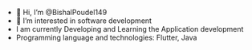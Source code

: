 - 👋 Hi, I’m @BishalPoudel149
- 👀 I’m interested in software development
- I am currently Developing and Learning the Application development
- Programming language and technologies: Flutter, Java
<!---
BishalPoudel149/BishalPoudel149 is a ✨ special ✨ repository because its `README.md` (this file) appears on your GitHub profile.
You can click the Preview link to take a look at your changes.
--->

